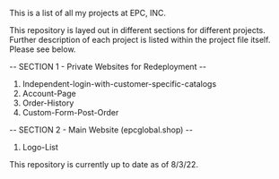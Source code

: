 This is a list of all my projects at EPC, INC.

This repository is layed out in different sections for different projects. 
Further description of each project is listed within the project file itself.
Please see below.

-- SECTION 1 - Private Websites for Redeployment --
1. Independent-login-with-customer-specific-catalogs
2. Account-Page
3. Order-History
4. Custom-Form-Post-Order



-- SECTION 2 - Main Website (epcglobal.shop) --
1. Logo-List







This repository is currently up to date as of 8/3/22.
